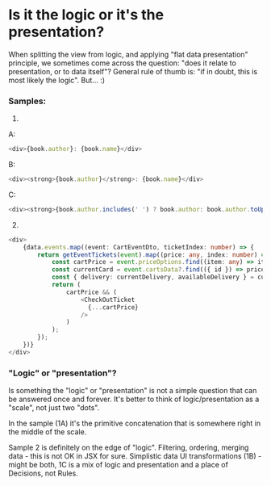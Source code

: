 # Is it the logic or it's the presentation? 
When splitting the view from logic, and applying "flat data presentation" principle, we sometimes come across the question: "does it relate to presentation, or to data itself"?
General rule of thumb is: "if in doubt, this is most likely the logic". But... :)

### Samples: ###

1.
A:
```typescript jsx
<div>{book.author}: {book.name}</div>
```
B:
```typescript jsx
<div><strong>{book.author}</strong>: {book.name}</div>
```
C:
```typescript jsx
<div><strong>{book.author.includes(' ') ? book.author: book.author.toUpperCase()}</strong>: {book.name}</div>
```

2.
```typescript jsx
<div>
    {data.events.map((event: CartEventDto, ticketIndex: number) => {
        return getEventTickets(event).map((price: any, index: number) => {
            const cartPrice = event.priceOptions.find((item: any) => item.optionId === price.id);
            const currentCard = event.cartsData?.find(({ id }) => price.id === id);
            const { delivery: currentDelivery, availableDelivery } = currentCard || {};
            return (
                cartPrice && (
                    <CheckOutTicket
                      {...cartPrice}
                    />
                )
            );
        });
    })}
</div>
```

### "Logic" or "presentation"? ###
Is something the "logic" or "presentation" is not a simple question that can be answered once and forever. 
It's better to think of logic/presentation as a "scale", not just two "dots".  

In the sample (1A) it's the primitive concatenation that is somewhere right in the middle of the scale. 

Sample 2 is definitely on the edge of "logic". Filtering, ordering, merging data - this is not OK in JSX for sure. Simplistic data UI transformations (1B) - might be both, 1C is a mix of logic and presentation and a place of Decisions, not Rules. 
